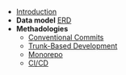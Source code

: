 * [Introduction](/README.md)
* **Data model**
  [ERD](/data-model/ERD.md)
* **Methadologies**
  * [Conventional Commits](/methodologies/conventional-commits.md)
  * [Trunk-Based Development](/methodologies/trunk-based-development.md)
  * [Monorepo](/methodologies/monorepo.md)
  * [CI/CD](/methodologies/ci-cd.md)
